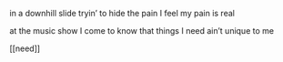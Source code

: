 in a downhill slide
tryin’ to hide
the pain I feel
my pain is real

at the music show
I come to know
that things I need
ain’t unique to me

[[need]]





